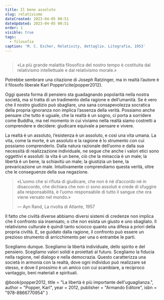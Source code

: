 ```yaml
---
title: Il bene assoluto
slug: relativismo
dateCreated: 2023-04-05 00:51
dateUpdated: 2023-04-05 00:51
order: 1
visible: true
tags:
  - filosofia
caption: 'M. C. Escher, Relativity, dettaglio. Litografia, 1953'
---
```


##

<div class='epigraph'>

> «La più grande malattia filosofica del nostro tempo è costituita dal relativismo intellettuale e dal relativismo morale.»

</div>

Potrebbe sembrare una citazione di Joseph Ratzinger, ma in realtà l’autore è il filosofo liberale Karl Popper\cite{popper2012}.

Oggi questa forma di pensiero sta guadagnando popolarità nella nostra società, ma si tratta di un tradimento della ragione e dell’umanità. Se è vero che il nostro giudizio può sbagliare, una sana consapevolezza socratica della propria ignoranza non implica l’assenza della verità. Possiamo anche pensare che tutto è uguale, che la realtà è un sogno, ci porta a sorridere come Buddha, ma nel momento in cui viviamo nella realtà siamo costretti a comprendere e decidere: giudicare equivale a pensare e vivere.

La realtà è un assoluto, l’esistenza è un assoluto, e così una vita umana. La vita, come la morte, è un assoluto e la ragione è lo strumento con cui possiamo comprenderlo.
Dalla natura razionale dell’uomo e dalla sua necessità di realizzazione individuale, ne segue che anche i valori etici sono oggettivi e assoluti: la vita è un bene, ciò che la minaccia è un male; la libertà è un bene, la schiavitù un male; la giustizia un bene, la prevaricazione un male. Intuitivamente comprendiamo questa verità, oltre che le conseguenze della sua negazione.

<div class='epigraph'>

> «L’uomo che si rifiuta di giudicare, che non è né d’accordo né in disaccordo, che dichiara che non ci sono assoluti e crede di sfuggire alla responsabilità, è l’uomo responsabile di tutto il sangue che ora viene versato nel mondo.» <footer> — Ayn Rand, La rivolta di Atlante, 1957</footer>

</div>

Il fatto che civiltà diverse abbiamo diversi sistemi di credenze non implica che il confronto sia insensato, o che non esista un giusto e uno sbagliato. Il relativismo culturale è quindi tanto sciocco quanto una difesa a priori della propria civiltà. E, se guidato dalla ragione, il confronto può essere un prezioso strumento di arricchimento per una o entrambe le parti.

Scegliamo dunque. Scegliamo la libertà individuale, dello spirito e del pensiero. Scegliamo valori solidi e proiettati al futuro. Scegliamo la fiducia nella ragione, nel dialogo e nella democrazia. Questo caratterizza una società in armonia con la realtà, dove ogni individuo può realizzare sé stesso, e dove il prossimo è un amico con cui scambiare, a reciproco vantaggio, beni materiali e spirituali.

<bibliography>
@book{popper2012,
  title     = "La libertà è più importante dell'uguaglianza.",
  author    = "Popper, Karl",
  year      = 2012,
  publisher = "Armando Editore",
  isbn      = "978-8866770954"
}
</bibliography>
